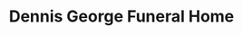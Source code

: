 ---
title: "Dennis George Funeral Home"
url: /cleves/dennis-george-funeral-home/
shop: funeral directors
---